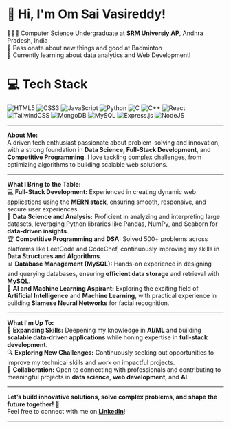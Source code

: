 
# 👋 Hi, I'm Om Sai Vasireddy!
👩🏻‍🎓 Computer Science Undergraduate at **SRM Universiy AP**, Andhra Pradesh, India<br/>
🎨 Passionate about new things and good at Badminton<br/>
💭 Currently learning about data analytics and Web Development!<br/>

# 💻 Tech Stack
<!-- Badges from https://github.com/Ileriayo/markdown-badges -->
![HTML5](https://img.shields.io/badge/html5-%23E34F26.svg?style=for-the-badge&logo=html5&logoColor=white)
![CSS3](https://img.shields.io/badge/css3-%231572B6.svg?style=for-the-badge&logo=css3&logoColor=white)
![JavaScript](https://img.shields.io/badge/javascript-%23323330.svg?style=for-the-badge&logo=javascript&logoColor=%23F7DF1E)
![Python](https://img.shields.io/badge/python-3670A0?style=for-the-badge&logo=python&logoColor=ffdd54)
![C](https://img.shields.io/badge/c-%2300599C.svg?style=for-the-badge&logo=c&logoColor=white)
![C++](https://img.shields.io/badge/c++-%2300599C.svg?style=for-the-badge&logo=c%2B%2B&logoColor=white)
![React](https://img.shields.io/badge/react-%2320232a.svg?style=for-the-badge&logo=react&logoColor=%2361DAFB)
![TailwindCSS](https://img.shields.io/badge/tailwindcss-%2338B2AC.svg?style=for-the-badge&logo=tailwind-css&logoColor=white)
![MongoDB](https://img.shields.io/badge/MongoDB-%234ea94b.svg?style=for-the-badge&logo=mongodb&logoColor=white)
![MySQL](https://img.shields.io/badge/mysql-4479A1.svg?style=for-the-badge&logo=mysql&logoColor=white)
![Express.js](https://img.shields.io/badge/express.js-%23404d59.svg?style=for-the-badge&logo=express&logoColor=%2361DAFB)
![NodeJS](https://img.shields.io/badge/node.js-6DA55F?style=for-the-badge&logo=node.js&logoColor=white)

---

**About Me:**  
A driven tech enthusiast passionate about problem-solving and innovation, with a strong foundation in **Data Science, Full-Stack Development**, and **Competitive Programming**. I love tackling complex challenges, from optimizing algorithms to building scalable web solutions.

---

**What I Bring to the Table:**  
💻 **Full-Stack Development:** Experienced in creating dynamic web applications using the **MERN stack**, ensuring smooth, responsive, and secure user experiences.  
🔢 **Data Science and Analysis:** Proficient in analyzing and interpreting large datasets, leveraging Python libraries like Pandas, NumPy, and Seaborn for **data-driven insights**.  
🏆 **Competitive Programming and DSA:** Solved 500+ problems across platforms like LeetCode and CodeChef, continuously improving my skills in **Data Structures and Algorithms**.  
📊 **Database Management (MySQL):** Hands-on experience in designing and querying databases, ensuring **efficient data storage** and retrieval with **MySQL**.  
🤖 **AI and Machine Learning Aspirant:** Exploring the exciting field of **Artificial Intelligence** and **Machine Learning**, with practical experience in building **Siamese Neural Networks** for facial recognition.

---

**What I'm Up To:**  
🚀 **Expanding Skills:** Deepening my knowledge in **AI/ML** and building **scalable data-driven applications** while honing expertise in **full-stack development**.  
🔍 **Exploring New Challenges:** Continuously seeking out opportunities to improve my technical skills and work on impactful projects.  
🤝 **Collaboration:** Open to connecting with professionals and contributing to meaningful projects in **data science**, **web development**, and **AI**.

---

**Let’s build innovative solutions, solve complex problems, and shape the future together!** 🌟  
Feel free to connect with me on [**LinkedIn**](https://www.linkedin.com/in/om-sai-vasireddy-265a07249/)!

---
